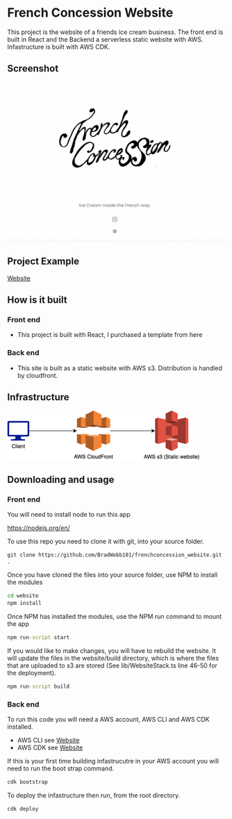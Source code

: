 # French Concession Website

This project is the website of a friends ice cream business. The front end is built in React and the Backend a serverless static website with AWS. Infastructure is built with AWS CDK.

## Screenshot

![alt text](./readme_images/website.png "Title")

## Project Example

[Website](https://french-concession.com.au)

## How is it built

### Front end

- This project is built with React, I purchased a template from here 

### Back end

- This site is built as a static website with AWS s3. Distribution is handled by cloudfront.
  
## Infrastructure

![infrastrucure](./readme_images/infrastructure.png)

## Downloading and usage

### Front end

You will need to install node to run this app 

https://nodejs.org/en/

To use this repo you need to clone it with git, into your source folder. 

``` git
git clone https://github.com/BradWebb101/frenchconcession_website.git .
```

Once you have cloned the files into your source folder, use NPM to install the modules

``` cmd 
cd website
npm install 
```

Once NPM has installed the modules, use the NPM run command to mount the app 

``` cmd 
npm run-script start 
```

If you would like to make changes, you will have to rebuild the website. It will update the files in the website/build directory, which is where the files that are uploaded to s3 are stored (See lib/WebsiteStack.ts line 46-50 for the deployment).

```cmd 
npm run-script build
```

### Back end

To run this code you will need a AWS account, AWS CLI and AWS CDK installed. 
- AWS CLI see [Website](https://aws.amazon.com/cli/)
- AWS CDK see [Website](https://aws.amazon.com/cdk/)

If this is your first time building infastrucutre in your AWS account you will need to run the boot strap command. 

```cmd
cdk bootstrap
```

To deploy the infastructure then run, from the root directory.

```cmd
cdk deploy
```